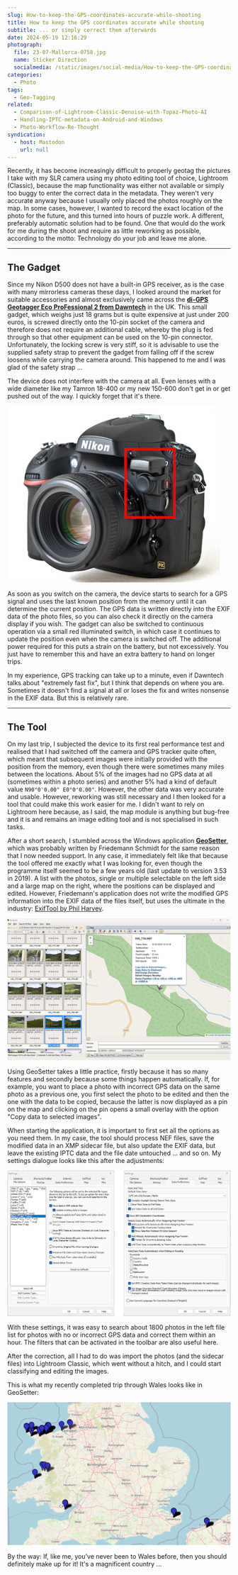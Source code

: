 ```yaml
---
slug: How-to-keep-the-GPS-coordinates-accurate-while-shooting
title: How to keep the GPS coordinates accurate while shooting
subtitle: ... or simply correct them afterwards
date: 2024-05-19 12:16:29
photograph:
  file: 23-07-Mallorca-0758.jpg
  name: Sticker Direction
  socialmedia: /static/images/social-media/How-to-keep-the-GPS-coordinates-accurate-while-shooting.jpg
categories:
  - Photo
tags:
  - Geo-Tagging
related:
  - Comparison-of-Lightroom-Classic-Denoise-with-Topaz-Photo-AI
  - Handling-IPTC-metadata-on-Android-and-Windows
  - Photo-Workflow-Re-Thought
syndication:
  - host: Mastodon
    url: null
---
```


Recently, it has become increasingly difficult to properly geotag the pictures I take with my SLR camera using my photo editing tool of choice, Lightroom (Classic), because the map functionality was either not available or simply too buggy to enter the correct data in the metadata. They weren't very accurate anyway because I usually only placed the photos roughly on the map. In some cases, however, I wanted to record the exact location of the photo for the future, and this turned into hours of puzzle work. A different, preferably automatic solution had to be found. One that would do the work for me during the shoot and require as little reworking as possible, according to the motto: Technology do your job and leave me alone.

<!-- more -->

---

## The Gadget

Since my Nikon D500 does not have a built-in GPS receiver, as is the case with many mirrorless cameras these days, I looked around the market for suitable accessories and almost exclusively came across the **[di-GPS Geotagger Eco ProFessional 2 from Dawntech](https://www.dawntech.co.uk/shop/index.php?route=product/product&product_id=67)** in the UK. This small gadget, which weighs just 18 grams but is quite expensive at just under 200 euros, is screwed directly onto the 10-pin socket of the camera and therefore does not require an additional cable, whereby the plug is fed through so that other equipment can be used on the 10-pin connector. Unfortunately, the locking screw is very stiff, so it is advisable to use the supplied safety strap to prevent the gadget from falling off if the screw loosens while carrying the camera around. This happened to me and I was glad of the safety strap ...

The device does not interfere with the camera at all. Even lenses with a wide diameter like my Tamron 18-400 or my new 150-600 don't get in or get pushed out of the way. I quickly forget that it's there.

![di-GPS ECO PF-2](How-to-keep-the-GPS-coordinates-accurate-while-shooting/di-gps-pf2.png)

As soon as you switch on the camera, the device starts to search for a GPS signal and uses the last known position from the memory until it can determine the current position. The GPS data is written directly into the EXIF data of the photo files, so you can also check it directly on the camera display if you wish. The gadget can also be switched to continuous operation via a small red illuminated switch, in which case it continues to update the position even when the camera is switched off. The additional power required for this puts a strain on the battery, but not excessively. You just have to remember this and have an extra battery to hand on longer trips.

In my experience, GPS tracking can take up to a minute, even if Dawntech talks about "extremely fast fix", but I think that depends on where you are. Sometimes it doesn't find a signal at all or loses the fix and writes nonsense in the EXIF data. But this is relatively rare.

---

## The Tool

On my last trip, I subjected the device to its first real performance test and realised that I had switched off the camera and GPS tracker quite often, which meant that subsequent images were initially provided with the position from the memory, even though there were sometimes many miles between the locations. About 5% of the images had no GPS data at all (sometimes within a photo series) and another 5% had a kind of default value ``N90°0'0.00" E0°0'0.00"``. However, the other data was very accurate and usable. However, reworking was still necessary and I then looked for a tool that could make this work easier for me. I didn't want to rely on Lightroom here because, as I said, the map module is anything but bug-free and it is and remains an image editing tool and is not specialised in such tasks.

After a short search, I stumbled across the Windows application **[GeoSetter](https://geosetter.de/en/main-en/)**, which was probably written by Friedemann Schmidt for the same reason that I now needed support. In any case, it immediately felt like that because the tool offered me exactly what I was looking for, even though the programme itself seemed to be a few years old (last update to version 3.53 in 2019). A list with the photos, single or multiple selectable on the left side and a large map on the right, where the positions can be displayed and edited. However, Friedemann's application does not write the modified GPS information into the EXIF data of the files itself, but uses the ultimate in the industry: [ExifTool by Phil Harvey](https://exiftool.org/).

![GeoSetter UI](How-to-keep-the-GPS-coordinates-accurate-while-shooting/geosetter-ui.png)

Using GeoSetter takes a little practice, firstly because it has so many features and secondly because some things happen automatically. If, for example, you want to place a photo with incorrect GPS data on the same photo as a previous one, you first select the photo to be edited and then the one with the data to be copied, because the latter is now displayed as a pin on the map and clicking on the pin opens a small overlay with the option "Copy data to selected images". 

When starting the application, it is important to first set all the options as you need them. In my case, the tool should process NEF files, save the modified data in an XMP sidecar file, but also update the EXIF data, but leave the existing IPTC data and the file date untouched ... and so on. My settings dialogue looks like this after the adjustments:

![GeoSetter Options](How-to-keep-the-GPS-coordinates-accurate-while-shooting/geosetter-options.png)

With these settings, it was easy to search about 1800 photos in the left file list for photos with no or incorrect GPS data and correct them within an hour. The filters that can be activated in the toolbar are also useful here.

After the correction, all I had to do was import the photos (and the sidecar files) into Lightroom Classic, which went without a hitch, and I could start classifying and editing the images.

This is what my recently completed trip through Wales looks like in GeoSetter: 

![GeoSetter Map of Wales Trip](How-to-keep-the-GPS-coordinates-accurate-while-shooting/geosetter-map-wales-trip.png)

By the way: If, like me, you've never been to Wales before, then you should definitely make up for it! It's a magnificent country ...
